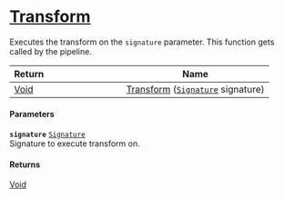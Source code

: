 # [Transform](./ITransformation--Transform.md)

Executes the transform on the `signature` parameter.  This function gets called by the pipeline.

| <span>Return&nbsp;&nbsp;&nbsp;&nbsp;&nbsp;&nbsp;&nbsp;&nbsp;&nbsp;&nbsp;&nbsp;&nbsp;&nbsp;&nbsp;&nbsp;&nbsp;&nbsp;&nbsp;&nbsp;&nbsp;&nbsp;&nbsp;&nbsp;&nbsp;&nbsp;&nbsp;&nbsp;&nbsp;&nbsp;&nbsp;</span> | Name | 
| --- | --- | 
| [Void](https://docs.microsoft.com/en-us/dotnet/api/System.Void) | [Transform](./ITransformation--Transform.md) ([`Signature`](./../Signature.md) signature) | 


#### Parameters
**`signature`**  [`Signature`](./../Signature.md)<br>Signature to execute transform on.
#### Returns
[Void](https://docs.microsoft.com/en-us/dotnet/api/System.Void)<br>
